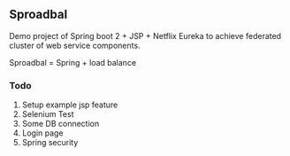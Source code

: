 ## Sproadbal

Demo project of Spring boot 2 + JSP + Netflix Eureka to achieve federated cluster of web service components.

Sproadbal = Spring + load balance

### Todo
1. Setup example jsp feature
2. Selenium Test
3. Some DB connection
4. Login page
5. Spring security
